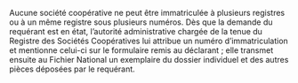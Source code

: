 Aucune société coopérative ne peut être immatriculée à plusieurs registres ou à un même registre sous plusieurs numéros.
Dès que la demande du requérant est en état, l’autorité administrative chargée de la tenue du Registre des Sociétés Coopératives lui attribue un numéro d’immatriculation et mentionne celui-ci sur le formulaire remis au déclarant ; elle transmet ensuite au Fichier National un exemplaire du dossier individuel et des autres pièces déposées par le requérant.